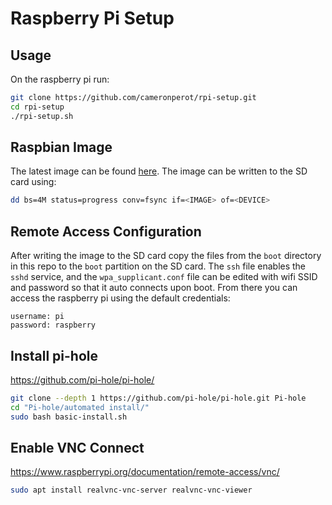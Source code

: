 # Raspberry Pi Setup

## Usage
On the raspberry pi run:
```bash
git clone https://github.com/cameronperot/rpi-setup.git
cd rpi-setup
./rpi-setup.sh
```

## Raspbian Image
The latest image can be found [here](https://www.raspberrypi.org/downloads/raspbian/).
The image can be written to the SD card using:
```bash
dd bs=4M status=progress conv=fsync if=<IMAGE> of=<DEVICE>
```

## Remote Access Configuration
After writing the image to the SD card copy the files from the `boot` directory in this repo to the `boot` partition on the SD card.
The `ssh` file enables the `sshd` service, and the `wpa_supplicant.conf` file can be edited with wifi SSID and password so that it auto connects upon boot.
From there you can access the raspberry pi using the default credentials:
```
username: pi
password: raspberry
```

## Install pi-hole
https://github.com/pi-hole/pi-hole/

```bash
git clone --depth 1 https://github.com/pi-hole/pi-hole.git Pi-hole
cd "Pi-hole/automated install/"
sudo bash basic-install.sh
```

## Enable VNC Connect
https://www.raspberrypi.org/documentation/remote-access/vnc/

```bash
sudo apt install realvnc-vnc-server realvnc-vnc-viewer
```
